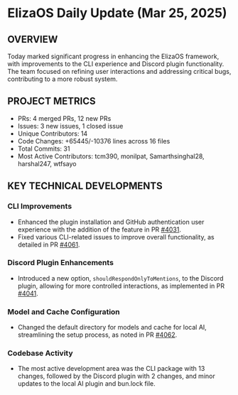 # ElizaOS Daily Update (Mar 25, 2025)

## OVERVIEW 
Today marked significant progress in enhancing the ElizaOS framework, with improvements to the CLI experience and Discord plugin functionality. The team focused on refining user interactions and addressing critical bugs, contributing to a more robust system.

## PROJECT METRICS
- PRs: 4 merged PRs, 12 new PRs
- Issues: 3 new issues, 1 closed issue
- Unique Contributors: 14
- Code Changes: +65445/-10376 lines across 16 files
- Total Commits: 31
- Most Active Contributors: tcm390, monilpat, Samarthsinghal28, harshal247, wtfsayo

## KEY TECHNICAL DEVELOPMENTS

### CLI Improvements
- Enhanced the plugin installation and GitHub authentication user experience with the addition of the feature in PR [#4031](https://github.com/elizaos/eliza/pull/4031).
- Fixed various CLI-related issues to improve overall functionality, as detailed in PR [#4061](https://github.com/elizaos/eliza/pull/4061).

### Discord Plugin Enhancements
- Introduced a new option, `shouldRespondOnlyToMentions`, to the Discord plugin, allowing for more controlled interactions, as implemented in PR [#4041](https://github.com/elizaos/eliza/pull/4041).

### Model and Cache Configuration
- Changed the default directory for models and cache for local AI, streamlining the setup process, as noted in PR [#4062](https://github.com/elizaos/eliza/pull/4062).

### Codebase Activity
- The most active development area was the CLI package with 13 changes, followed by the Discord plugin with 2 changes, and minor updates to the local AI plugin and bun.lock file.